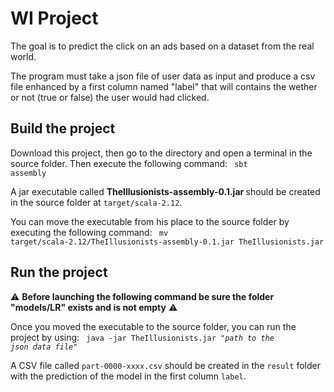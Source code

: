 # WI Project
The goal is to predict the click on an ads based on a dataset from the real world.

The program must take a json file of user data as input and produce a csv file enhanced by a first column named "label" that will contains the wether or not (true or false) the user would had clicked.


## Build the project

Download this project, then go to the directory and open a terminal in the source folder. Then execute the following command:
<code> sbt assembly </code>

A jar executable called <b>TheIllusionists-assembly-0.1.jar </b> should be created in the source folder at <code>target/scala-2.12</code>.

You can move the executable from his place to the source folder by executing the following command:
<code> mv target/scala-2.12/TheIllusionists-assembly-0.1.jar TheIllusionists.jar </code>

## Run the project

:warning: <b>Before launching the following command be sure the folder "models/LR" exists and is not empty</b> :warning:

Once you moved the executable to the source folder, you can run the project by using:
<code> java -jar TheIllusionists.jar *"path to the json data file"*</code>

A CSV file called <code>part-0000-xxxx.csv</code> should be created in the <code>result</code> folder with the prediction of the model in the first column <code>label</code>.
